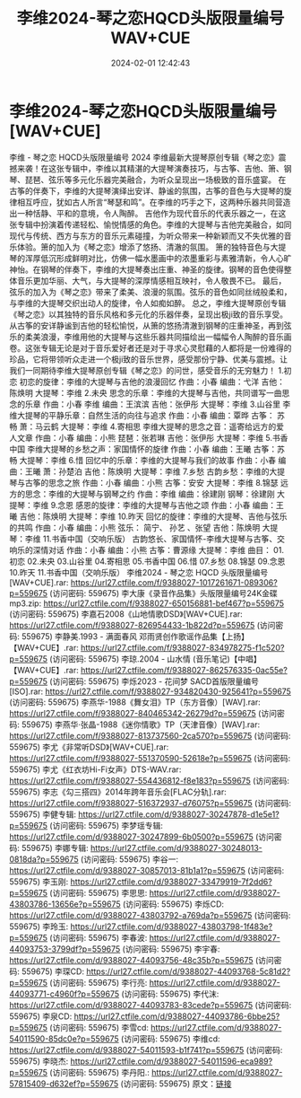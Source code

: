 ﻿---
title: 李维2024-琴之恋HQCD头版限量编号WAV+CUE
date: 2024-02-01 12:42:43
categories: WAV车载音乐、镜像
tags: 华语中文
---
# 李维2024-琴之恋HQCD头版限量编号[WAV+CUE]

李维 - 琴之恋 HQCD头版限量编号 2024
李维最新大提琴原创专辑《琴之恋》震撼来袭！在这张专辑中，李维以其精湛的大提琴演奏技巧，与古筝、吉他、箫、钢琴、琵琶、弦乐等多元化乐器完美融合，为听众呈现出一场极致的音乐盛宴。
在古筝的伴奏下，李维的大提琴演绎出安详、静谧的氛围，古筝的音色与大提琴的旋律相互呼应，犹如古人所言“琴瑟和鸣”。在李维的巧手之下，这两种乐器共同营造出一种恬静、平和的意境，令人陶醉。
吉他作为现代音乐的代表乐器之一，在这张专辑中扮演着传递轻松、愉悦情感的角色。李维的大提琴与吉他完美融合，如同现代与传统、西方与东方的音乐元素碰撞，为听众带来一种新颖而又不失优雅的音乐体验。箫的加入为《琴之恋》增添了悠扬、清澈的氛围。
箫的独特音色与大提琴的浑厚低沉形成鲜明对比，仿佛一幅水墨画中的浓墨重彩与素雅清新，令人心旷神怡。在钢琴的伴奏下，李维的大提琴奏出庄重、神圣的旋律。钢琴的音色使得整体音乐更加华丽、大气，与大提琴的深厚情感相互映衬，令人敬畏不已。
最后，弦乐的加入为《琴之恋》带来了柔美、浪漫的氛围。弦乐的音色如同丝绒般柔和，与李维的大提琴交织出动人的旋律，令人如痴如醉。
总之，李维大提琴原创专辑《琴之恋》以其独特的音乐风格和多元化的乐器伴奏，呈现出极ji致的音乐享受。从古筝的安详静谧到吉他的轻松愉悦，从箫的悠扬清澈到钢琴的庄重神圣，再到弦乐的柔美浪漫，李维用他的大提琴与这些乐器共同描绘出一幅幅令人陶醉的音乐画卷。这张专辑无论是对于音乐爱好者还是对于寻求心灵慰藉的人都将是一份难得的珍品，它将带领听众走进一个极ji致的音乐世界，感受那份宁静、优美与震撼。让我们一同期待李维大提琴原创专辑《琴之恋》的问世，感受音乐的无穷魅力！
1.初恋
初恋的旋律：李维的大提琴与吉他的浪漫回忆
作曲：小春 编曲：弋洋 吉他：陈焕明 大提琴：李维
2.未央
思念的乐章：李维的大提琴与吉他，共同谱写一曲思念的乐章
作曲：小春 李维 编曲：王滨滨 吉他：张伊彤 大提琴：李维
3.山谷里
李维大提琴的平静乐章：自然生活的向往与追求
作曲：小春 编曲：覃晔 古筝： 苏畅 萧：马云鹤 大提琴：李维
4.寄相思
李维大提琴的思念之音：遥寄给远方的爱人文章
作曲：小春 编曲：小熊 琵琶：张若琳 吉他：张伊彤 大提琴：李维
5.书香中国
李维大提琴的乡愁之声：家国情怀的旋律
作曲：小春 编曲：王曦 古筝：苏畅 大提琴：李维
6.惜
回忆中的乐章：李维的大提琴与我们的故事
作曲：小春 编曲：王曦 萧：孙楚泊 吉他：陈焕明 大提琴：李维
7.乡愁
古韵乡愁：李维的大提琴与古筝的思念之旅
作曲：小春 编曲：小熊 古筝：安安 大提琴：李维
8.锦瑟
远方的思念：李维的大提琴与钢琴之约
作曲：李维 编曲：徐建刚 钢琴：徐建刚 大提琴：李维
9.念恩
感恩的旋律：李维的大提琴与吉他之颂
作曲：小春 编曲：王曦 吉他：陈焕明 大提琴：李维
10.昨天
回忆的旋律：李维的大提琴、吉他与弦乐的共鸣
作曲：小春 编曲：小熊 弦乐： 简宁、 孙艺 、张望 吉他：陈焕明 大提琴：李维
11.书香中国（交响乐版）
古韵悠长、家国情怀-李维大提琴与古筝、交响乐的深情对话
作曲：小春 编曲：小熊 古筝：曹源缘 大提琴：李维
曲目：
01.初恋
02.未央
03.山谷里
04.寄相思
05.书香中国
06.惜
07.乡愁
08.锦瑟
09.念恩
10.昨天
11.书香中国（交响乐版）
李维2024 - 琴之恋 HQCD 头版限量编号 [WAV+CUE].rar: https://url27.ctfile.com/f/9388027-1017261671-089306?p=559675
(访问密码: 559675)
李大康《录音作品集》头版限量编号24K金碟mp3.zip: https://url27.ctfile.com/f/9388027-650156881-bef467?p=559675
(访问密码: 559675)
李嘉石2008《山地情歌DSD》[WAV+CUE].rar: https://url27.ctfile.com/f/9388027-826954433-1b822d?p=559675
(访问密码: 559675)
李静美.1993 - 满面春风 邓雨贤创作歌谣作品集【上扬】【WAV+CUE】.rar: https://url27.ctfile.com/f/9388027-834978275-f1c520?p=559675
(访问密码: 559675)
李琼.2004 - 山水情 (音乐笔记)【中唱】【WAV+CUE】.rar: https://url27.ctfile.com/f/9388027-862576335-0ac55e?p=559675
(访问密码: 559675)
李烁2023 - 花间梦 SACD首版限量编号 [ISO].rar: https://url27.ctfile.com/f/9388027-934820430-925641?p=559675
(访问密码: 559675)
李燕华-1988《舞女泪》TP（东方音像）[WAV].rar: https://url27.ctfile.com/f/9388027-840465342-26279d?p=559675
(访问密码: 559675)
李燕华·张晶-1988《迷你情歌》TP（天津音像）[WAV].rar: https://url27.ctfile.com/f/9388027-813737560-2ca570?p=559675
(访问密码: 559675)
李尤《非常听DSD》[WAV+CUE].rar: https://url27.ctfile.com/f/9388027-551370590-52618e?p=559675
(访问密码: 559675)
李尤《红衣坊Hi-Fi女声》DTS-WAV.rar: https://url27.ctfile.com/f/9388027-554436812-f8e183?p=559675
(访问密码: 559675)
李志《勾三搭四》2014年跨年音乐会[FLAC分轨].rar: https://url27.ctfile.com/f/9388027-516372937-d76075?p=559675
(访问密码: 559675)
李健专辑: https://url27.ctfile.com/d/9388027-30247878-d1e5e1?p=559675
(访问密码: 559675)
李梦瑶专辑: https://url27.ctfile.com/d/9388027-30247899-6b0500?p=559675
(访问密码: 559675)
李娜专辑: https://url27.ctfile.com/d/9388027-30248013-0818da?p=559675
(访问密码: 559675)
李谷一: https://url27.ctfile.com/d/9388027-30857013-81b1a1?p=559675
(访问密码: 559675)
李玉刚: https://url27.ctfile.com/d/9388027-33479919-7f2dd6?p=559675
(访问密码: 559675)
李思思: https://url27.ctfile.com/d/9388027-43803786-13656e?p=559675
(访问密码: 559675)
李烁CD: https://url27.ctfile.com/d/9388027-43803792-a769da?p=559675
(访问密码: 559675)
李玲玉: https://url27.ctfile.com/d/9388027-43803798-1f483e?p=559675
(访问密码: 559675)
李春波: https://url27.ctfile.com/d/9388027-44093753-3799df?p=559675
(访问密码: 559675)
李宇春: https://url27.ctfile.com/d/9388027-44093756-48c35b?p=559675
(访问密码: 559675)
李琛CD: https://url27.ctfile.com/d/9388027-44093768-5c81d2?p=559675
(访问密码: 559675)
李行亮: https://url27.ctfile.com/d/9388027-44093771-c4960f?p=559675
(访问密码: 559675)
李代沫: https://url27.ctfile.com/d/9388027-44093783-83cede?p=559675
(访问密码: 559675)
李泉CD: https://url27.ctfile.com/d/9388027-44093786-6bbe25?p=559675
(访问密码: 559675)
李雪cd: https://url27.ctfile.com/d/9388027-54011590-85dc0e?p=559675
(访问密码: 559675)
李维cd: https://url27.ctfile.com/d/9388027-54011593-b1f741?p=559675
(访问密码: 559675)
李晓杰: https://url27.ctfile.com/d/9388027-54011596-eca989?p=559675
(访问密码: 559675)
李丹阳.: https://url27.ctfile.com/d/9388027-57815409-d632ef?p=559675
(访问密码: 559675)
原文：[链接](https://blog.sina.com.cn/s/blog_1647c7e76010314cf.html)